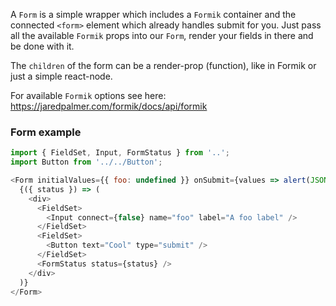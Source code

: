 A `Form` is a simple wrapper which includes a `Formik` container and the connected `<form>` element which already handles submit for you. Just pass all the available `Formik` props into our `Form`, render your fields in there and be done with it.

The `children` of the form can be a render-prop (function), like in Formik or just a simple react-node.

For available `Formik` options see here: https://jaredpalmer.com/formik/docs/api/formik

### Form example

```js
import { FieldSet, Input, FormStatus } from '..';
import Button from '../../Button';

<Form initialValues={{ foo: undefined }} onSubmit={values => alert(JSON.stringify(values))}>
  {({ status }) => (
    <div>
      <FieldSet>
        <Input connect={false} name="foo" label="A foo label" />
      </FieldSet>
      <FieldSet>
        <Button text="Cool" type="submit" />
      </FieldSet>
      <FormStatus status={status} />
    </div>
  )}
</Form>
```
